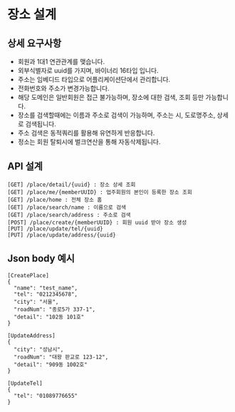 # 장소 설계

## 상세 요구사항
* 회원과 1대1 연관관계를 맺습니다.
* 외부식별자로 uuid를 가지며, 바이너리 16타입 입니다.
* 주소는 임베디드 타입으로 어플리케이션단에서 관리합니다.
* 전화번호와 주소가 변경가능합니다.
* 해당 도메인은 일반회원은 접근 불가능하며, 장소에 대한 검색, 조회 등만 가능합니다.
* 장소를 검색할때에는 이름과 주소로 검색이 가능하며, 주소는 시, 도로명주소, 상세로 검색됩니다.
* 주소 검색은 동적쿼리를 활용해 유연하게 반응합니다.
* 정소는 회원 탈퇴시에 벌크연산을 통해 자동삭제됩니다.

## API 설계
```
[GET] /place/detail/{uuid} : 장소 상세 조회
[GET] /place/me/{memberUUID} : 업주회원의 본인이 등록한 장소 조회
[GET] /place/home : 전체 장소 홈
[GET] /place/search/name : 이름으로 검색
[GET] /place/search/address : 주소로 검색
[POST] /place/create/{memberUUID} : 회원 uuid 받아 장소 생성
[PUT] /place/update/tel/{uuid}
[PUT] /place/update/address/{uuid}
```

## Json body 예시
```
[CreatePlace]
{
  "name": "test_name",
  "tel": "0212345678",
  "city": "서울",
  "roadNum": "종로5가 337-1",
  "detail": "102동 101호"
}

[UpdateAddress]
{
  "city": "성남시",
  "roadNum": "대왕 판교로 123-12",
  "detail": "909동 1002호"
}

[UpdateTel]
{
  "tel": "01089776655"
}
```